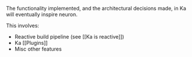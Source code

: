 The functionality implemented, and the architectural decisions made, in Ka will eventually inspire neuron.

This involves:

- Reactive build pipeline (see [[Ka is reactive]])
- Ka [[Plugins]]
- Misc other features